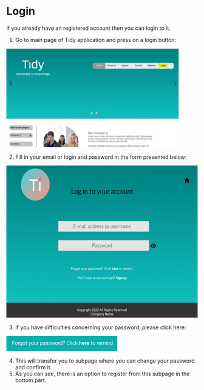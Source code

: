 # Login

If you already have an registered account then you can login to it. 

1. Go to main page of Tidy application and press on a login button:

<img src='../../img/login button.png' height='260'>

2. Fill in your email or login and password in the form presented below:

<img src='../../img/Login subpage.png' height='400'>

3. If you have difficulties concerning your password, please click here:

<img src='../../img/password.png' height='40'>

4. This will transfer you to subpage where you can change your password and confirm it.
5. As you can see, there is an option to register from this subpage in the bottom part. 